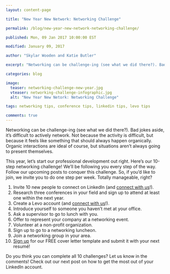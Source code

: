 ```yaml
---
layout: content-page

title: "New Year New Network: Networking Challenge"

permalink: /blog/new-year-new-network-networking-challenge/

published: Mon, 09 Jan 2017 10:00:00 EST

modified: January 09, 2017

author: "Skylar Wooden and Katie Butler"

excerpt: "Networking can be challenge-ing (see what we did there?). Bad jokes aside, it’s difficult to actively network. Not because the activity is difficult, but because it feels like something that should always happen organically."

categories: blog

image:
  teaser: networking-challenge-new-year.jpg
  vteaser: networking-challenge-infographic.jpg
  alt: "New Year New Netork: Networking Challenge"

tags: networking tips, conference tips, linkedin tips, levo tips

comments: true
---
```


Networking can be challenge-ing (see what we did there?). Bad jokes aside, it’s difficult to actively network. Not because the activity is difficult, but because it feels like something that should always happen organically. Organic interactions are ideal of course, but situations aren’t always going to present themselves. 

This year, let’s start our professional development out right. Here’s our 10-step networking challenge! We’ll be following you every step of the way. Follow our upcoming posts to conquer this challenge. So, if you’d like to join, we invite you to do one step per week. Totally manageable, right? 

<ol>
  <li>Invite 10 new people to connect on LinkedIn (and <a href="/start-here/">connect with us</a>!).</li>
  <li>Research three conferences in your field and sign up to attend at least one within the next year.</li>
  <li>Create a Levo account (and <a href="/start-here/">connect with us</a>!). </li>
  <li>Introduce yourself to someone you haven’t met at your office.</li>
  <li>Ask a supervisor to go to lunch with you.</li>
  <li>Offer to represent your company at a networking event.</li>
  <li>Volunteer at a non-profit organization.</li>
  <li>Sign up to go to a networking luncheon.</li>
  <li>Join a networking group in your area.</li>
  <li><a href="/join-pare-and-flourish/">Sign up</a> for our FREE cover letter template and submit it with your next resumé!</li>
</ol>

Do you think you can complete all 10 challenges? Let us know in the comments! Check out our next post on how to get the most out of your LinkedIn account. 